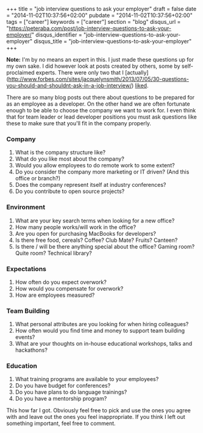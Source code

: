 +++
title = "job interview questions to ask your employer"
draft = false
date = "2014-11-02T10:37:56+02:00"
pubdate = "2014-11-02T10:37:56+02:00"
tags = ["career"]
keywords = ["career"]
section = "blog"
disqus_url = "https://peteraba.com/post/job-interview-questions-to-ask-your-employer/"
disqus_identifier = "job-interview-questions-to-ask-your-employer"
disqus_title = "job-interview-questions-to-ask-your-employer"
+++

**Note:** I'm by no means an expert in this. I just made these questions up for my own sake. I did however look at posts
created by others, some by self-proclaimed experts. There were only two that I [actually]
(http://www.forbes.com/sites/jacquelynsmith/2013/07/05/30-questions-you-should-and-shouldnt-ask-in-a-job-interview/)
[liked](https://www.themuse.com/advice/51-interview-questions-you-should-be-asking).


There are so many blog posts out there about questions to be prepared for as an employee as a developer. 
On the other hand we are often fortunate enough to be able to choose the company we want to work for. 
I even think that for team leader or lead developer positions you must ask questions like these to make sure that you'll 
fit in the company properly.

### Company ###

1. What is the company structure like?
2. What do you like most about the company?
3. Would you allow employees to do remote work to some extent?
4. Do you consider the company more marketing or IT driven? (And this office or branch?)
5. Does the company represent itself at industry conferences?
6. Do you contribute to open source projects?

### Environment ###

1. What are your key search terms when looking for a new office?
2. How many people works/will work in the office?
3. Are you open for purchasing MacBooks for developers? 
4. Is there free food, cereals? Coffee? Club Mate? Fruits? Canteen?
5. Is there / will be there anything special about the office? Gaming room? Quite room? Technical library?

### Expectations ###

1. How often do you expect overwork?
2. How would you compensate for overwork?
3. How are employees measured?

### Team Building ###

1. What personal attributes are you looking for when hiring colleagues?
2. How often would you find time and money to support team building events?
3. What are your thoughts on in-house educational workshops, talks and hackathons?

### Education ###

1. What training programs are available to your employees? 
2. Do you have budget for conferences?
3. Do you have plans to do language trainings?
4. Do you have a mentorship program?

This how far I got. Obviously feel free to pick and use the ones you agree with and leave out the ones you feel
inappropriate. If you think I left out something important, feel free to comment.
